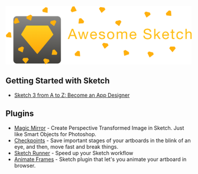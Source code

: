 <img src="https://raw.githubusercontent.com/BeautyDesign/Awesome-Sketch/master/Awesome%20Sketch%20Logo.png">

## Getting Started with Sketch
  * [Sketch 3 from A to Z: Become an App Designer](https://www.udemy.com/learnsketch3)
## Plugins
 * [Magic Mirror](https://github.com/jamztang/MagicMirror) - Create Perspective Transformed Image in Sketch. Just like Smart Objects for Photoshop.
 * [Checkpoints](https://github.com/einancunlu/Checkpoints-Plugin-for-Sketch) - Save important stages of your artboards in the blink of an eye, and then, move fast and break things.
 * [Sketch Runner](http://sketchrunner.com) - Speed up your Sketch workflow
 * [Animate Frames](https://github.com/mxaly/animate-frames) - Sketch plugin that let's you animate your artboard in browser.
